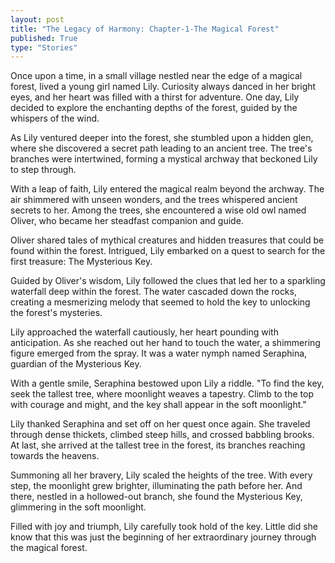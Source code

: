 ```yaml
---
layout: post
title: "The Legacy of Harmony: Chapter-1-The Magical Forest"
published: True
type: "Stories"
---
```


Once upon a time, in a small village nestled near the edge of a magical forest, lived a young girl named Lily. Curiosity always danced in her bright eyes, and her heart was filled with a thirst for adventure. One day, Lily decided to explore the enchanting depths of the forest, guided by the whispers of the wind.

As Lily ventured deeper into the forest, she stumbled upon a hidden glen, where she discovered a secret path leading to an ancient tree. The tree's branches were intertwined, forming a mystical archway that beckoned Lily to step through.

With a leap of faith, Lily entered the magical realm beyond the archway. The air shimmered with unseen wonders, and the trees whispered ancient secrets to her. Among the trees, she encountered a wise old owl named Oliver, who became her steadfast companion and guide.

Oliver shared tales of mythical creatures and hidden treasures that could be found within the forest. Intrigued, Lily embarked on a quest to search for the first treasure: The Mysterious Key.

Guided by Oliver's wisdom, Lily followed the clues that led her to a sparkling waterfall deep within the forest. The water cascaded down the rocks, creating a mesmerizing melody that seemed to hold the key to unlocking the forest's mysteries.

Lily approached the waterfall cautiously, her heart pounding with anticipation. As she reached out her hand to touch the water, a shimmering figure emerged from the spray. It was a water nymph named Seraphina, guardian of the Mysterious Key.

With a gentle smile, Seraphina bestowed upon Lily a riddle. "To find the key, seek the tallest tree, where moonlight weaves a tapestry. Climb to the top with courage and might, and the key shall appear in the soft moonlight."

Lily thanked Seraphina and set off on her quest once again. She traveled through dense thickets, climbed steep hills, and crossed babbling brooks. At last, she arrived at the tallest tree in the forest, its branches reaching towards the heavens.

Summoning all her bravery, Lily scaled the heights of the tree. With every step, the moonlight grew brighter, illuminating the path before her. And there, nestled in a hollowed-out branch, she found the Mysterious Key, glimmering in the soft moonlight.

Filled with joy and triumph, Lily carefully took hold of the key. Little did she know that this was just the beginning of her extraordinary journey through the magical forest.